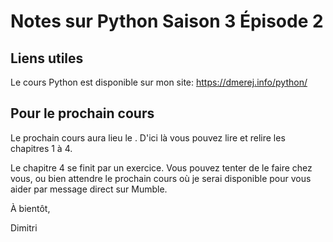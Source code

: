 # Notes sur Python Saison 3 Épisode 2

## Liens utiles

Le cours Python est disponible sur mon site: https://dmerej.info/python/


## Pour le prochain cours

Le prochain cours aura lieu le <TODO>. D'ici là vous pouvez lire et relire
les chapitres 1 à 4.

Le chapitre 4 se finit par un exercice. Vous pouvez tenter de le faire chez vous,
ou bien attendre le prochain cours où je serai disponible pour vous aider par
message direct sur Mumble.


À bientôt,

Dimitri
